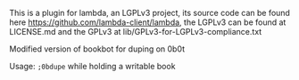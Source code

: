 This is a plugin for lambda, an LGPLv3 project, its source code can be found here https://github.com/lambda-client/lambda, the LGPLv3 can be found at LICENSE.md and the GPLv3 at lib/GPLv3-for-LGPLv3-compliance.txt  

Modified version of bookbot for duping on 0b0t

Usage: `;0bdupe` while holding a writable book
